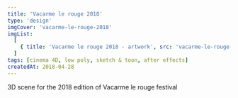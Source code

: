 ```yaml
---
title: 'Vacarme le rouge 2018'
type: 'design'
imgCover: 'vacarme-le-rouge-2018'
imgList:
  [
    { title: 'Vacarme le rouge 2018 - artwork', src: 'vacarme-le-rouge-2018_1' },
  ]
tags: [cinema 4D, low poly, sketch & toon, after effects]
createdAt: 2018-04-28
---
```

3D scene for the 2018 edition of Vacarme le rouge festival
<!--more-->